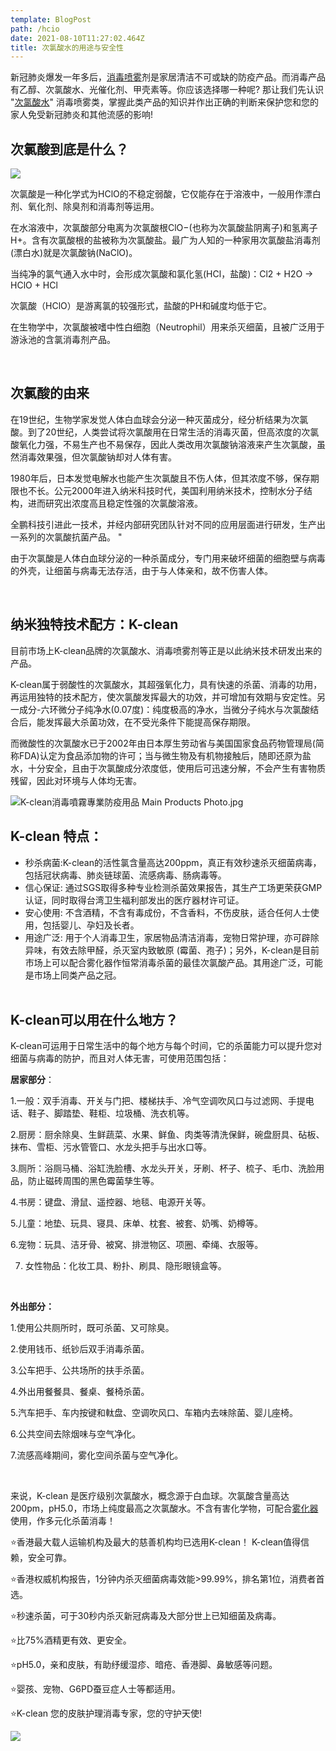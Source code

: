 ```yaml
---
template: BlogPost
path: /hcio
date: 2021-08-10T11:27:02.464Z
title: 次氯酸水的用途与安全性
---
```

新冠肺炎爆发一年多后，[消毒喷雾](https://www.k-clean.com.hk/)剂是家居清洁不可或缺的防疫产品。而消毒产品有乙醇、次氯酸水、光催化剂、甲壳素等。你应该选择哪一种呢? 那让我们先认识 "[次氯酸水](https://www.k-clean.com.hk/pages/%E7%94%A2%E5%93%81%E7%89%B9%E9%BB%9E/)" 消毒喷雾类，掌握此类产品的知识并作出正确的判断来保护您和您的家人免受新冠肺炎和其他流感的影响!

## **次氯酸到底是什么？**

![](https://shoplineimg.com/5e7f6f3a9e08ce0029908f99/5e94c05bcc6a57002df9a8ec/1200x.webp?source_format=jpg)

次氯酸是一种化学式为HClO的不稳定弱酸，它仅能存在于溶液中，一般用作漂白剂、氧化剂、除臭剂和消毒剂等运用。

在水溶液中，次氯酸部分电离为次氯酸根ClO−(也称为次氯酸盐阴离子)和氢离子H+。含有次氯酸根的盐被称为次氯酸盐。最广为人知的一种家用次氯酸盐消毒剂(漂白水)就是次氯酸钠(NaClO)。

当纯净的氯气通入水中时，会形成次氯酸和氯化氢(HCl，盐酸)：Cl2 + H2O → HClO + HCl

次氯酸（HClO）是游离氯的较强形式，盐酸的PH和碱度均低于它。

在生物学中，次氯酸被嗜中性白细胞（Neutrophil）用来杀灭细菌，且被广泛用于游泳池的含氯消毒剂产品。

<br>

## 次氯酸的由来

在19世纪，生物学家发觉人体白血球会分泌一种灭菌成分，经分析结果为次氯酸。到了20世纪，人类尝试将次氯酸用在日常生活的消毒灭菌，但高浓度的次氯酸氧化力强，不易生产也不易保存，因此人类改用次氯酸钠溶液来产生次氯酸，虽然消毒效果强，但次氯酸钠却对人体有害。

1980年后，日本发觉电解水也能产生次氯酸且不伤人体，但其浓度不够，保存期限也不长。公元2000年进入纳米科技时代，美国利用纳米技术，控制水分子结构，进而研究出浓度高且稳定性强的次氯酸溶液。

全鹏科技引进此一技术，并经内部研究团队针对不同的应用层面进行研发，生产出一系列的次氯酸抗菌产品。 "

由于次氯酸是人体白血球分泌的一种杀菌成分，专门用来破坏细菌的细胞壁与病毒的外壳，让细菌与病毒无法存活，由于与人体亲和，故不伤害人体。

<br>

## 纳米独特技术配方：K-clean

目前市场上K-clean品牌的次氯酸水、消毒喷雾剂等正是以此纳米技术研发出来的产品。

K-clean属于弱酸性的次氯酸水，其超强氧化力，具有快速的杀菌、消毒的功用，再运用独特的技术配方，使次氯酸发挥最大的功效，并可增加有效期与安定性。另一成分-六环微分子纯净水(0.07度)：纯度极高的净水，当微分子纯水与次氯酸结合后，能发挥最大杀菌功效，在不受光条件下能提高保存期限。

而微酸性的次氯酸水已于2002年由日本厚生劳动省与美国国家食品药物管理局(简称FDA)认定为食品添加物的许可；当与微生物及有机物接触后，随即还原为盐水，十分安全，且由于次氯酸成分浓度低，使用后可迅速分解，不会产生有害物质残留，因此对环境与人体均无害。

![K-clean消毒噴霧專業防疫用品 Main Products Photo.jpg](http://cgwoss.oss-cn-shenzhen.aliyuncs.com/210810124450644918551.jpeg "1628570690249522.jpg")

## K-clean 特点：

* 秒杀病菌:K-clean的活性氯含量高达200ppm，真正有效秒速杀灭细菌病毒，包括冠状病毒、肺炎链球菌、流感病毒、肠病毒等。
* 信心保证: 通过SGS取得多种专业检测杀菌效果报告，其生产工场更荣获GMP认证，同时取得台湾卫生福利部发出的医疗器材许可证。
* 安心使用: 不含酒精，不含有毒成份，不含香料，不伤皮肤，适合任何人士使用，包括婴儿、孕妇及长者。
* 用途广泛: 用于个人消毒卫生，家居物品清洁消毒，宠物日常护理，亦可辟除异味，有效去除甲醛，杀灭室内致敏原 (霉菌、孢子)；另外，K-clean是目前市场上可以配合雾化器作恒常消毒杀菌的最佳次氯酸产品。其用途广泛，可能是市场上同类产品之冠。<br><br>

## K-clean可以用在什么地方？

K-clean可运用于日常生活中的每个地方与每个时间，它的杀菌能力可以提升您对细菌与病毒的防护，而且对人体无害，可使用范围包括：

**居家部分**：

1.一般：双手消毒、开关与门把、楼梯扶手、冷气空调吹风口与过滤网、手提电话、鞋子、脚踏垫、鞋柜、垃圾桶、洗衣机等。

2.厨房：厨余除臭、生鲜蔬菜、水果、鲜鱼、肉类等清洗保鲜，碗盘厨具、砧板、抹布、雪柜、污水管管口、水龙头把手与出水口等。

3.厕所：浴厕马桶、浴缸洗脸槽、水龙头开关，牙刷、杯子、梳子、毛巾、洗脸用品，防止磁砖周围的黑色霉菌孳生等。

4.书房：键盘、滑鼠、遥控器、地毯、电源开关等。

5.儿童：地垫、玩具、寝具、床单、枕套、被套、奶嘴、奶樽等。

6.宠物：玩具、洁牙骨、被窝、排泄物区、项圈、牵绳、衣服等。

7. 女性物品：化妆工具、粉扑、刷具、隐形眼镜盒等。

**<br>**

**外出部分：**

1.使用公共厕所时，既可杀菌、又可除臭。

2.使用钱币、纸钞后双手消毒杀菌。

3.公车把手、公共场所的扶手杀菌。

4.外出用餐餐具、餐桌、餐椅杀菌。

5.汽车把手、车内按键和軚盘、空调吹风口、车箱内去味除菌、婴儿座椅。

6.公共空间去除烟味与空气净化。

7.流感高峰期间，雾化空间杀菌与空气净化。

<br>

来说，K-clean 是医疗级别次氯酸水，概念源于白血球。次氯酸含量高达200pm，pH5.0，巿场上纯度最高之次氯酸水。不含有害化学物，可配合[雾化器](https://www.k-clean.com.hk/products?query=%E9%9C%A7%E5%8C%96%E5%99%A8 "杀灭99.9% 病毒及细菌，包括大肠杆菌、沙门氏杆菌及感冒病毒。")使用，作多元化杀菌消毒！

⭐️香港最大载人运输机构及最大的慈善机构均已选用K-clean！ K-clean值得信赖，安全可靠。

⭐️香港权威机构报告，1分钟内杀灭细菌病毒效能>99.99%，排名第1位，消费者首选。

⭐️秒速杀菌，可于30秒内杀灭新冠病毒及大部分世上已知细菌及病毒。

⭐️比75%酒精更有效、更安全。

⭐️pH5.0，亲和皮肤，有助纾缓湿疹、暗疮、香港脚、鼻敏感等问题。

⭐️婴孩、宠物、G6PD蚕豆症人士等都适用。

⭐️K-clean 您的皮肤护理消毒专家，您的守护天使!

![](/assets/K-clean-次氯酸水專業防疫品.webp)

![]()
